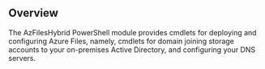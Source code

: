 ## Overview
The AzFilesHybrid PowerShell module provides cmdlets for deploying and configuring Azure Files, namely, cmdlets for domain joining storage accounts to your on-premises Active Directory, and configuring your DNS servers.